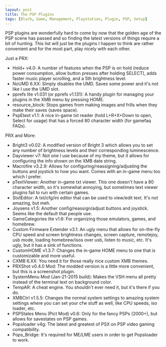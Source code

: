 ```yaml
---
layout: post
title: The PSP Plugins
tags: [Blurb, Game, Management, Playstation, Plugin, PSP, Setup]
---
```


PSP plugins are wonderfully hard to come by now that the golden age of the PSP scene has passed and so finding the latest versions of things require a bit of hunting. This list will just be the plugins I happen to think are rather convenient and for the most part, play nicely with each other.


Just a PRX:

- Hold+ v4.0: A number of features when the PSP is on hold (reduce power consumption, allow button presses after holding SELECT), adds faster music player scrolling, and a 5th brightness level.
- NoUMD 6.XX: Simply disables the UMD. Saves some power and it's not like I use the UMD slot.
- pprefs lite v1.031 (or pprefs v1.131): A handy plugin for managing your plugins in the XMB menu by pressing HOME.
- resource_block: Stops games from making images and frills when they make their saves (saves space).
- PspEtext v1.1: A nice in-game txt reader (hold L+R+X+Down to open, Select for usage) that has a forced 80 character width (for gamefaq FAQs).

PRX and More:

- Bright3 v0.02: A modified version of Bright 3 which allows you to set any number of brightness levels and their corresponding luminescence.
- Dayviewer v7: Not one I use because of my theme, but it allows for configuring the info shown on the XMB date string.
- Macrofire v3.2.9: Allows for configuring/reassigning/adjusting the buttons and joystick to how you want. Comes with an in-game menu too which I prefer.
- pTextViewer: Another in-game txt viewer. This one doesn't have a 80 character width, so it's somewhat annoying, but sometimes text viewer plugins fail to run with certain games.
- StxtEditor: A txt/cfg/ini editor that can be used to view/edit text. It's not amazing, but meh.
- Joysens v1.5: Another config/reassign/adjust buttons and joystick. Seems like the default that people use.
- GameCategories lite v1.6: For organizing those emulators, games, and homebrew.
- Custom Firmware Extender v3.1: An ugly menu that allows for on-the-fly CPU speed and screen brightness changes, screen capture, remotejoy, usb mode, loading homebrew/isos over usb, listen to music, etc. It's ugly, but it has a sink of functions.
- CustomHOME v1.3.7: Changes the in-game HOME menu to one that is customizable and more useful.
- CXMB 6.XX: You need it for those really nice custom XMB themes.
- PRXShot v0.4.0 Mod: The modded version is a little more convenient, but this is a screenshot plugin.
- SystemMenu Mod (Jan-21-2015 build): Makes the VSH menu all pretty instead of the terminal text on background color.
- TempAR: A cheat engine. You shouldn't ever need it, but it's there if you do.
- XMBCtrl v1.5.5: Changes the normal system settings to amazing system settings where you can set your cfw stuff as well, like CPU speeds, iso loader, etc.
- PSPStates Menu (Pict Mod) v0.6: Only for the fancy PSPs (2000+), but allows for savestates on PSP games.
- Popsloader v4g: The latest and greatest of PSX on PSP video gaming compatibility.
- Pops_Bridge: It's required for ME/LME users in order to get Popsloader to work.

